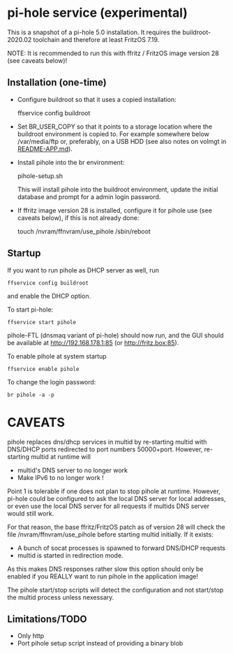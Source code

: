 pi-hole service (experimental)
==============================

This is a snapshot of a pi-hole 5.0 installation. It requires the 
buildroot-2020.02 toolchain and therefore at least FritzOS 7.19.

NOTE: It is recommended to run this with ffritz / FritzOS image
      version 28 (see caveats below)!

Installation (one-time)
-----------------------

- Configure buildroot so that it uses a copied installation:

	ffservice config buildroot

- Set BR_USER_COPY so that it points to a storage location where 
  the buildroot environment is copied to. For example somewhere below
  /var/media/ftp or, preferably, on a USB HDD (see also notes on
  volmgt in [README-APP.md](README-APP.md)).

- Install pihole into the br environment:

	pihole-setup.sh

  This will install pihole into the buildroot environment, update the initial
  database and prompt for a admin login password.

- If ffritz image version 28 is installed, configure it for pihole use
  (see caveats below), if this is not already done:

	touch /nvram/ffnvram/use_pihole
	/sbin/reboot

Startup
-------

If you want to run pihole as DHCP server as well, run

	ffservice config buildroot

and enable the DHCP option.  

To start pi-hole:

	ffservice start pihole

pihole-FTL (dnsmaq variant of pi-hole) should now run, and the GUI should be
available at http://192.168.178.1:85 (or http://fritz.box:85).

To enable pihole at system startup

	ffservice enable pihole

To change the login password:

	br pihole -a -p

CAVEATS
=======

pihole replaces dns/dhcp services in multid by re-starting multid with DNS/DHCP 
ports redirected to port numbers 50000+port.
However, re-starting multid at runtime will  
- multid's DNS server to no longer work
- Make IPv6 to no longer work !

Point 1 is tolerable if one does not plan to stop pihole at runtime. However, 
pi-hole could be configured to ask the local DNS server for local addresses, or
even use the local DNS server for all requests if multids DNS server 
would still work.

For that reason, the base ffritz/FritzOS patch as of version 28 will
check the file /nvram/ffnvram/use_pihole before starting multid initially.
If it exists:  
- A bunch of socat processes is spawned to forward DNS/DHCP requests
- multid is started in redirection mode.

As this makes DNS responses rather slow this option should only be enabled if
you REALLY want to run pihole in the application image!

The pihole start/stop scripts will detect the configuration and not start/stop
the multid process unless nexessary.

Limitations/TODO
----------------
- Only http
- Port pihole setup script instead of providing a binary blob

